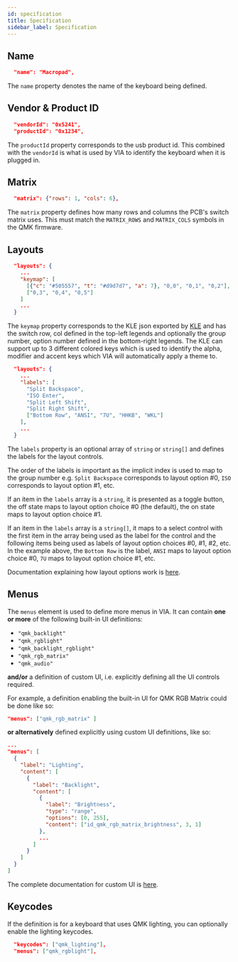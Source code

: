 ```yaml
---
id: specification
title: Specification
sidebar_label: Specification
---
```


## Name

```json
  "name": "Macropad",
```

The `name` property denotes the name of the keyboard being defined.

## Vendor & Product ID

```json
  "vendorId": "0x5241",
  "productId": "0x1234",
```

The `productId` property corresponds to the usb product id. This combined with the `vendorId` is what is used by VIA to identify the keyboard when it is plugged in.

## Matrix

```json
  "matrix": {"rows": 1, "cols": 6},
```

The `matrix` property defines how many rows and columns the PCB's switch matrix uses. This must match the `MATRIX_ROWS` and `MATRIX_COLS` symbols in the QMK firmware.

## Layouts

```json
  "layouts": {
    ...
    "keymap": [
      [{"c": "#505557", "t": "#d9d7d7", "a": 7}, "0,0", "0,1", "0,2"],
      ["0,3", "0,4", "0,5"]
    ]
    ...
  }
```

The `keymap` property corresponds to the KLE json exported by [KLE](http://keyboard-layout-editor.com) and has the switch row, col defined in the top-left legends and optionally the group number, option number defined in the bottom-right legends. The KLE can support up to 3 different colored keys which is used to identify the alpha, modifier and accent keys which VIA will automatically apply a theme to.

```json
  "layouts": {
    ...
    "labels": [
      "Split Backspace",
      "ISO Enter",
      "Split Left Shift",
      "Split Right Shift",
      ["Bottom Row", "ANSI", "7U", "HHKB", "WKL"]
    ],
    ...
  }
```

The `labels` property is an optional array of `string` or `string[]` and defines the labels for the layout controls.

The order of the labels is important as the implicit index is used to map to the group number e.g. `Split Backspace` corresponds to layout option #0, `ISO` corresponds to layout option #1, etc.

If an item in the `labels` array is a `string`, it is presented as a toggle button, the off state maps to layout option choice #0 (the default), the on state maps to layout option choice #1.

If an item in the `labels` array is a `string[]`, it maps to a select control with the first item in the array being used as the label for the control and the following items being used as labels of layout option choices #0, #1, #2, etc. In the example above, the `Bottom Row` is the label, `ANSI` maps to layout option choice #0, `7U` maps to layout option choice #1, etc.

Documentation explaining how layout options work is [here](layouts).

## Menus

The `menus` element is used to define more menus in VIA. It can contain **one or more** of the following built-in UI definitions:

 - `"qmk_backlight"`
 - `"qmk_rgblight"`
 - `"qmk_backlight_rgblight"`
 - `"qmk_rgb_matrix"`
 - `"qmk_audio"`

**and/or** a definition of custom UI, i.e. explicitly defining all the UI controls required.

For example, a definition enabling the built-in UI for QMK RGB Matrix could be done like so:

```json
"menus": ["qmk_rgb_matrix" ]
```

**or alternatively** defined explicitly using custom UI definitions, like so:

```json
...
"menus": [
  {
    "label": "Lighting",
    "content": [
      {
        "label": "Backlight",
        "content": [
          {
            "label": "Brightness",
            "type": "range",
            "options": [0, 255],
            "content": ["id_qmk_rgb_matrix_brightness", 3, 1]
          },
          ...
        ]
      }
    ]
  }
]
```
The complete documentation for custom UI is [here](custom_ui).

## Keycodes

If the definition is for a keyboard that uses QMK lighting, you can optionally enable the lighting keycodes.

```json
  "keycodes": ["qmk_lighting"],
  "menus": ["qmk_rgblight"],
```
